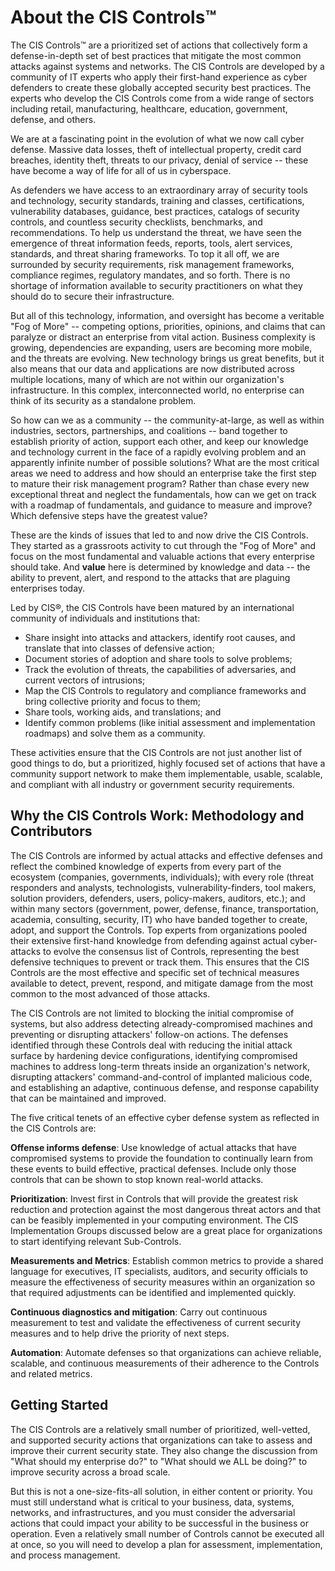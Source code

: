 # About the CIS Controls™

The CIS Controls™ are a prioritized set of actions that collectively
form a defense-in-depth set of best practices that mitigate the most
common attacks against systems and networks. The CIS Controls are
developed by a community of IT experts who apply their first-hand
experience as cyber defenders to create these globally accepted security
best practices. The experts who develop the CIS Controls come from a
wide range of sectors including retail, manufacturing, healthcare,
education, government, defense, and others.

We are at a fascinating point in the evolution of what we now call cyber
defense. Massive data losses, theft of intellectual property, credit
card breaches, identity theft, threats to our privacy, denial of service
-- these have become a way of life for all of us in cyberspace.

As defenders we have access to an extraordinary array of security tools
and technology, security standards, training and classes,
certifications, vulnerability databases, guidance, best practices,
catalogs of security controls, and countless security checklists,
benchmarks, and recommendations. To help us understand the threat, we
have seen the emergence of threat information feeds, reports, tools,
alert services, standards, and threat sharing frameworks. To top it all
off, we are surrounded by security requirements, risk management
frameworks, compliance regimes, regulatory mandates, and so forth. There
is no shortage of information available to security practitioners on
what they should do to secure their infrastructure.

But all of this technology, information, and oversight has become a
veritable "Fog of More" -- competing options, priorities, opinions, and
claims that can paralyze or distract an enterprise from vital action.
Business complexity is growing, dependencies are expanding, users are
becoming more mobile, and the threats are evolving. New technology
brings us great benefits, but it also means that our data and
applications are now distributed across multiple locations, many of
which are not within our organization's infrastructure. In this complex,
interconnected world, no enterprise can think of its security as a
standalone problem.

So how can we as a community -- the community-at-large, as well as
within industries, sectors, partnerships, and coalitions -- band
together to establish priority of action, support each other, and keep
our knowledge and technology current in the face of a rapidly evolving
problem and an apparently infinite number of possible solutions? What
are the most critical areas we need to address and how should an
enterprise take the first step to mature their risk management program?
Rather than chase every new exceptional threat and neglect the
fundamentals, how can we get on track with a roadmap of fundamentals,
and guidance to measure and improve? Which defensive steps have the
greatest value?

These are the kinds of issues that led to and now drive the CIS
Controls. They started as a grassroots activity to cut through the "Fog
of More" and focus on the most fundamental and valuable actions that
every enterprise should take. And **value** here is determined by
knowledge and data -- the ability to prevent, alert, and respond to the
attacks that are plaguing enterprises today.

Led by CIS®, the CIS Controls have been matured by an international
community of individuals and institutions that:

-   Share insight into attacks and attackers, identify root causes, and
    translate that into classes of defensive action;
-   Document stories of adoption and share tools to solve problems;
-   Track the evolution of threats, the capabilities of adversaries, and
    current vectors of intrusions;
-   Map the CIS Controls to regulatory and compliance frameworks and
    bring collective priority and focus to them;
-   Share tools, working aids, and translations; and
-   Identify common problems (like initial assessment and implementation
    roadmaps) and solve them as a community.

These activities ensure that the CIS Controls are not just another list
of good things to do, but a prioritized, highly focused set of actions
that have a community support network to make them implementable,
usable, scalable, and compliant with all industry or government security
requirements.

## Why the CIS Controls Work: Methodology and Contributors

The CIS Controls are informed by actual attacks and effective defenses
and reflect the combined knowledge of experts from every part of the
ecosystem (companies, governments, individuals); with every role (threat
responders and analysts, technologists, vulnerability-finders, tool
makers, solution providers, defenders, users, policy-makers, auditors,
etc.); and within many sectors (government, power, defense, finance,
transportation, academia, consulting, security, IT) who have banded
together to create, adopt, and support the Controls. Top experts from
organizations pooled their extensive first-hand knowledge from defending
against actual cyber-attacks to evolve the consensus list of Controls,
representing the best defensive techniques to prevent or track them.
This ensures that the CIS Controls are the most effective and specific
set of technical measures available to detect, prevent, respond, and
mitigate damage from the most common to the most advanced of those
attacks.

The CIS Controls are not limited to blocking the initial compromise of
systems, but also address detecting already-compromised machines and
preventing or disrupting attackers' follow-on actions. The defenses
identified through these Controls deal with reducing the initial attack
surface by hardening device configurations, identifying compromised
machines to address long-term threats inside an organization's network,
disrupting attackers' command-and-control of implanted malicious code,
and establishing an adaptive, continuous defense, and response
capability that can be maintained and improved.

The five critical tenets of an effective cyber defense system as
reflected in the CIS Controls are:

**Offense informs defense**: Use knowledge of actual attacks that have
compromised systems to provide the foundation to continually learn from
these events to build effective, practical defenses. Include only those
controls that can be shown to stop known real-world attacks.

**Prioritization**: Invest first in Controls that will provide the
greatest risk reduction and protection against the most dangerous threat
actors and that can be feasibly implemented in your computing
environment. The CIS Implementation Groups discussed below are a great
place for organizations to start identifying relevant Sub-Controls.

**Measurements and Metrics**: Establish common metrics to provide a
shared language for executives, IT specialists, auditors, and security
officials to measure the effectiveness of security measures within an
organization so that required adjustments can be identified and
implemented quickly.

**Continuous diagnostics and mitigation**: Carry out continuous
measurement to test and validate the effectiveness of current security
measures and to help drive the priority of next steps.

**Automation**: Automate defenses so that organizations can achieve
reliable, scalable, and continuous measurements of their adherence to
the Controls and related metrics.

## Getting Started

The CIS Controls are a relatively small number of prioritized,
well-vetted, and supported security actions that organizations can take
to assess and improve their current security state. They also change the
discussion from "What should my enterprise do?" to "What should we ALL
be doing?" to improve security across a broad scale.

But this is not a one-size-fits-all solution, in either content or
priority. You must still understand what is critical to your business,
data, systems, networks, and infrastructures, and you must consider the
adversarial actions that could impact your ability to be successful in
the business or operation. Even a relatively small number of Controls
cannot be executed all at once, so you will need to develop a plan for
assessment, implementation, and process management.
